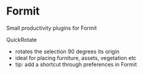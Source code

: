 # Formit
Small productivity plugins for Formit

QuickRotate
  - rotates the selection 90 degrees its origin
  - ideal for placing furniture, assets, vegetation etc
  - tip: add a shortcut through preferences in Formit
  
  
